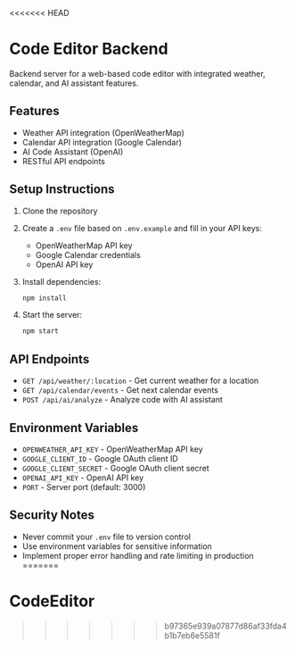 <<<<<<< HEAD
# Code Editor Backend

Backend server for a web-based code editor with integrated weather, calendar, and AI assistant features.

## Features

- Weather API integration (OpenWeatherMap)
- Calendar API integration (Google Calendar)
- AI Code Assistant (OpenAI)
- RESTful API endpoints

## Setup Instructions

1. Clone the repository
2. Create a `.env` file based on `.env.example` and fill in your API keys:
   - OpenWeatherMap API key
   - Google Calendar credentials
   - OpenAI API key

3. Install dependencies:
   ```bash
   npm install
   ```

4. Start the server:
   ```bash
   npm start
   ```

## API Endpoints

- `GET /api/weather/:location` - Get current weather for a location
- `GET /api/calendar/events` - Get next calendar events
- `POST /api/ai/analyze` - Analyze code with AI assistant

## Environment Variables

- `OPENWEATHER_API_KEY` - OpenWeatherMap API key
- `GOOGLE_CLIENT_ID` - Google OAuth client ID
- `GOOGLE_CLIENT_SECRET` - Google OAuth client secret
- `OPENAI_API_KEY` - OpenAI API key
- `PORT` - Server port (default: 3000)

## Security Notes

- Never commit your `.env` file to version control
- Use environment variables for sensitive information
- Implement proper error handling and rate limiting in production
=======
# CodeEditor
>>>>>>> b97365e939a07877d86af33fda4b1b7eb6e5581f
